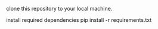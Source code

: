 clone this repository to your local machine.

install required dependencies
    pip install -r requirements.txt